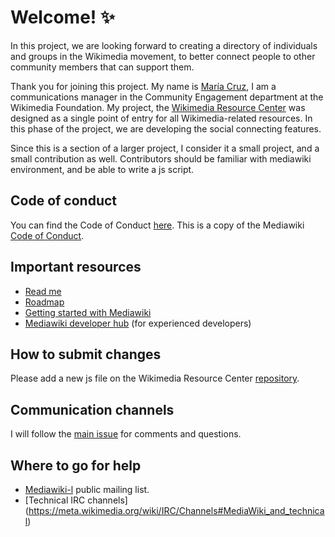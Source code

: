 # Welcome! :sparkles: 
In this project, we are looking forward to creating a directory of individuals and groups in the Wikimedia movement, to better connect people to other community members that can support them.

Thank you for joining this project. My name is [María Cruz](https://meta.wikimedia.org/wiki/User:MCruz_(WMF)), I am a communications manager in the Community Engagement department at the Wikimedia Foundation. My project, the [Wikimedia Resource Center](https://meta.wikimedia.org/wiki/WRC) was designed as a single point of entry for all Wikimedia-related resources. In this phase of the project, we are developing the social connecting features. 

Since this is a section of a larger project, I consider it a small project, and a small contribution as well. Contributors should be familiar with mediawiki environment, and be able to write a js script. 

## Code of conduct

You can find the Code of Conduct [here](Wikimedia-Resource-Center/code-of-conduct.md). This is a copy of the Mediawiki [Code of Conduct](https://www.mediawiki.org/wiki/Code_of_Conduct).

## Important resources
* [Read me](Wikimedia-Resource-Center/README.md)
* [Roadmap](https://github.com/macruzbar/Wikimedia-Resource-Center/issues/7)
* [Getting started with Mediawiki](https://www.mediawiki.org/wiki/How_to_become_a_MediaWiki_hacker)
* [Mediawiki developer hub](https://www.mediawiki.org/wiki/Developer_hub) (for experienced developers)

## How to submit changes
Please add a new js file on the Wikimedia Resource Center [repository](https://github.com/macruzbar/Wikimedia-Resource-Center).

## Communication channels
I will follow the [main issue](https://github.com/macruzbar/Wikimedia-Resource-Center/issues/7) for comments and questions. 

## Where to go for help
* [Mediawiki-l](https://lists.wikimedia.org/mailman/listinfo/mediawiki-l) public mailing list.
* [Technical IRC channels] (https://meta.wikimedia.org/wiki/IRC/Channels#MediaWiki_and_technical)
